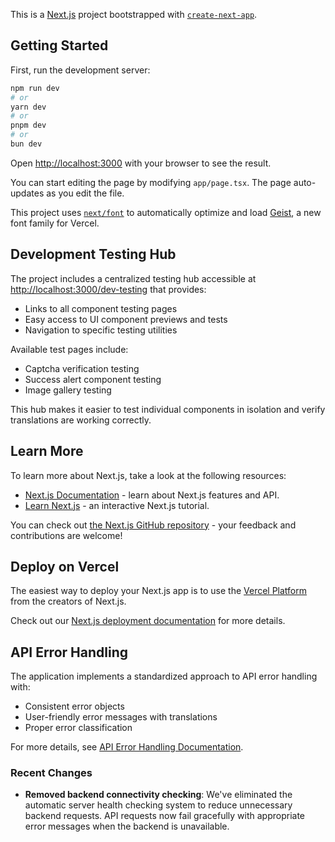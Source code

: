 This is a [Next.js](https://nextjs.org) project bootstrapped with [`create-next-app`](https://nextjs.org/docs/app/api-reference/cli/create-next-app).

## Getting Started

First, run the development server:

```bash
npm run dev
# or
yarn dev
# or
pnpm dev
# or
bun dev
```

Open [http://localhost:3000](http://localhost:3000) with your browser to see the result.

You can start editing the page by modifying `app/page.tsx`. The page auto-updates as you edit the file.

This project uses [`next/font`](https://nextjs.org/docs/app/building-your-application/optimizing/fonts) to automatically optimize and load [Geist](https://vercel.com/font), a new font family for Vercel.

## Development Testing Hub

The project includes a centralized testing hub accessible at [http://localhost:3000/dev-testing](http://localhost:3000/dev-testing) that provides:

- Links to all component testing pages
- Easy access to UI component previews and tests
- Navigation to specific testing utilities

Available test pages include:
- Captcha verification testing
- Success alert component testing
- Image gallery testing

This hub makes it easier to test individual components in isolation and verify translations are working correctly.

## Learn More

To learn more about Next.js, take a look at the following resources:

- [Next.js Documentation](https://nextjs.org/docs) - learn about Next.js features and API.
- [Learn Next.js](https://nextjs.org/learn) - an interactive Next.js tutorial.

You can check out [the Next.js GitHub repository](https://github.com/vercel/next.js) - your feedback and contributions are welcome!

## Deploy on Vercel

The easiest way to deploy your Next.js app is to use the [Vercel Platform](https://vercel.com/new?utm_medium=default-template&filter=next.js&utm_source=create-next-app&utm_campaign=create-next-app-readme) from the creators of Next.js.

Check out our [Next.js deployment documentation](https://nextjs.org/docs/app/building-your-application/deploying) for more details.

## API Error Handling

The application implements a standardized approach to API error handling with:

- Consistent error objects
- User-friendly error messages with translations
- Proper error classification

For more details, see [API Error Handling Documentation](docs/api_error_handling.md).

### Recent Changes

- **Removed backend connectivity checking**: We've eliminated the automatic server health checking system to reduce unnecessary backend requests. API requests now fail gracefully with appropriate error messages when the backend is unavailable.
